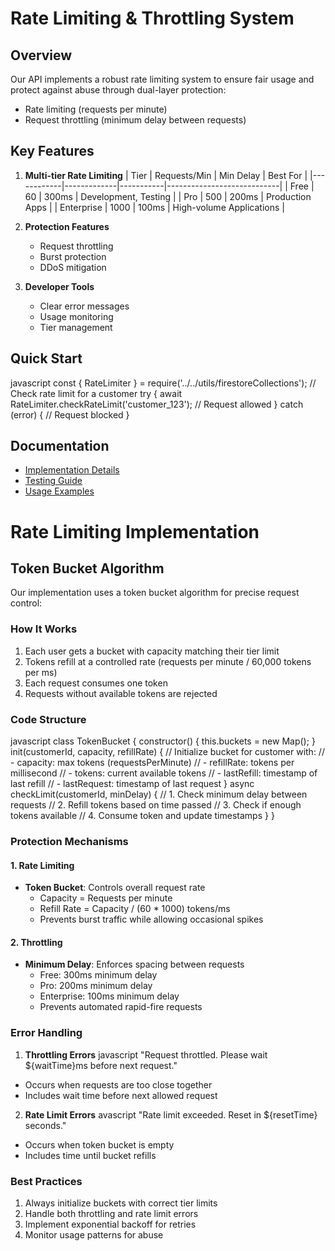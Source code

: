 # Rate Limiting & Throttling System

## Overview
Our API implements a robust rate limiting system to ensure fair usage and protect against abuse through dual-layer protection:
- Rate limiting (requests per minute)
- Request throttling (minimum delay between requests)

## Key Features
1. **Multi-tier Rate Limiting**
   | Tier       | Requests/Min | Min Delay | Best For                    |
   |------------|-------------|-----------|----------------------------|
   | Free       | 60          | 300ms     | Development, Testing       |
   | Pro        | 500         | 200ms     | Production Apps           |
   | Enterprise | 1000        | 100ms     | High-volume Applications  |

2. **Protection Features**
   - Request throttling
   - Burst protection
   - DDoS mitigation

3. **Developer Tools**
   - Clear error messages
   - Usage monitoring
   - Tier management

## Quick Start

javascript
const { RateLimiter } = require('../../utils/firestoreCollections');
// Check rate limit for a customer
try {
await RateLimiter.checkRateLimit('customer_123');
// Request allowed
} catch (error) {
// Request blocked
}


## Documentation
- [Implementation Details](./implementation.md)
- [Testing Guide](./testing.md)
- [Usage Examples](./examples.md)

# Rate Limiting Implementation

## Token Bucket Algorithm
Our implementation uses a token bucket algorithm for precise request control:

### How It Works
1. Each user gets a bucket with capacity matching their tier limit
2. Tokens refill at a controlled rate (requests per minute / 60,000 tokens per ms)
3. Each request consumes one token
4. Requests without available tokens are rejected

### Code Structure

javascript
class TokenBucket {
constructor() {
this.buckets = new Map();
}
init(customerId, capacity, refillRate) {
// Initialize bucket for customer with:
// - capacity: max tokens (requestsPerMinute)
// - refillRate: tokens per millisecond
// - tokens: current available tokens
// - lastRefill: timestamp of last refill
// - lastRequest: timestamp of last request
}
async checkLimit(customerId, minDelay) {
// 1. Check minimum delay between requests
// 2. Refill tokens based on time passed
// 3. Check if enough tokens available
// 4. Consume token and update timestamps
}
}


### Protection Mechanisms

#### 1. Rate Limiting
- **Token Bucket**: Controls overall request rate
  - Capacity = Requests per minute
  - Refill Rate = Capacity / (60 * 1000) tokens/ms
  - Prevents burst traffic while allowing occasional spikes

#### 2. Throttling
- **Minimum Delay**: Enforces spacing between requests
  - Free: 300ms minimum delay
  - Pro: 200ms minimum delay
  - Enterprise: 100ms minimum delay
  - Prevents automated rapid-fire requests

### Error Handling
1. **Throttling Errors**
javascript
"Request throttled. Please wait ${waitTime}ms before next request."

- Occurs when requests are too close together
- Includes wait time before next allowed request

2. **Rate Limit Errors**
avascript
"Rate limit exceeded. Reset in ${resetTime} seconds."
- Occurs when token bucket is empty
- Includes time until bucket refills

### Best Practices
1. Always initialize buckets with correct tier limits
2. Handle both throttling and rate limit errors
3. Implement exponential backoff for retries
4. Monitor usage patterns for abuse